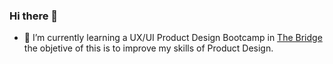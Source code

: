 ### Hi there 👋



- 🌱 I’m currently learning a UX/UI Product Design Bootcamp in [The Bridge](https://thebridge.tech/) the objetive of this is to improve my skills of Product Design.


<!--
**eduardolp84/eduardolp84** is a ✨ _special_ ✨ repository because its `README.md` (this file) appears on your GitHub profile.

Here are some ideas to get you started:

- 🔭 I’m currently working on ...
- 🌱 I’m currently learning ...
- 👯 I’m looking to collaborate on ...
- 🤔 I’m looking for help with ...
- 💬 Ask me about ...
- 📫 How to reach me: ...
- 😄 Pronouns: ...
- ⚡ Fun fact: ...
-->
